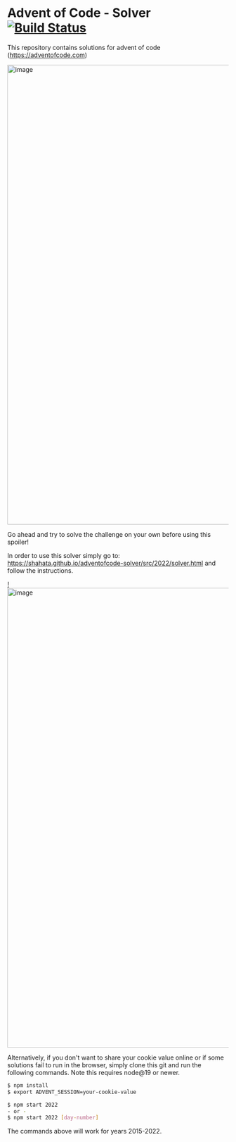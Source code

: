 # Advent of Code - Solver [![Build Status](https://github.com/shahata/adventofcode-solver/workflows/build/badge.svg)](#advent-of-code---solver-)

This repository contains solutions for advent of code (https://adventofcode.com)

<img width="1044" alt="image" src="https://user-images.githubusercontent.com/1764161/209458786-e1c31d6a-4357-45c6-a80c-18189dac8858.png">

Go ahead and try to solve the challenge on your own before using this spoiler!

In order to use this solver simply go to: https://shahata.github.io/adventofcode-solver/src/2022/solver.html and follow the instructions.

[!<img width="1044" alt="image" src="https://user-images.githubusercontent.com/1764161/209458799-b1370c0e-b968-48c4-a4c7-fc72a9c8c566.png">](https://shahata.github.io/adventofcode-solver/src/2022/solver.html)

Alternatively, if you don't want to share your cookie value online or if some solutions fail to run in the browser, simply clone this git and run the following commands. Note this requires node@19 or newer.

```sh
$ npm install
$ export ADVENT_SESSION=your-cookie-value

$ npm start 2022
- or -
$ npm start 2022 [day-number]
```

The commands above will work for years 2015-2022.
